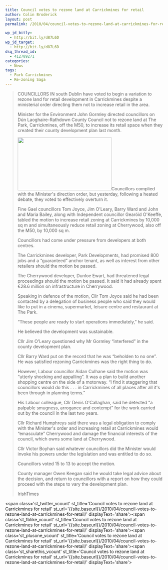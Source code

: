 ```yaml
---
title: Council votes to rezone land at Carrickmines for retail
author: Colin Broderick
layout: post
permalink: /2010/04/council-votes-to-rezone-land-at-carrickmines-for-retail/

wp_jd_bitly:
  - http://bit.ly/d87L6D
wp_jd_target:
  - http://bit.ly/d87L6D
dsq_thread_id:
  - 412789271
categories:
  - News
tags:
  - Park Carrickmines
  - Re-zoning Saga
---
```

> COUNCILLORS IN south Dublin have voted to begin a variation to rezone land for retail development in Carrickmines despite a ministerial order directing them not to increase retail in the area.
> 
> Minister for the Environment John Gormley directed councillors on Dún Laoghaire-Rathdown County Council not to rezone land at The Park, Carrickmines, off the M50, to increase its retail space when they created their county development plan last month.
> 
> [<img class="alignleft size-medium wp-image-532" title="Park Carrickmines Zoning" src="{{site.baseurl}}/wp-content/uploads/2010/04/ParkCarrickminesZoning-300x169.jpg" alt="" width="300" height="169" />][1]Councillors complied with the Minister's direction order, but yesterday, following a heated debate, they voted to effectively overturn it.
> 
> Fine Gael councillors Tom Joyce, Jim O'Leary, Barry Ward and John and Maria Bailey, along with Independent councillor Gearóid O'Keeffe, tabled the motion to increase retail zoning at Carrickmines by 10,000 sq m and simultaneously reduce retail zoning at Cherrywood, also off the M50, by 10,000 sq m.
> 
> Councillors had come under pressure from developers at both centres.
> 
> The Carrickmines developer, Park Developments, had promised 800 jobs and a “guaranteed” anchor tenant, as well as interest from other retailers should the motion be passed.
> 
> The Cherrywood developer, Dunloe Ewart, had threatened legal proceedings should the motion be passed. It said it had already spent €28.6 million on infrastructure in Cherrywood.
> 
> Speaking in defence of the motion, Cllr Tom Joyce said he had been contacted by a delegation of business people who said they would like to put in a cinema, supermarket, leisure centre and restaurant at The Park.
> 
> “These people are ready to start operations immediately,” he said.
> 
> He believed the development was sustainable.
> 
> Cllr Jim O'Leary questioned why Mr Gormley “interfered” in the county development plan.
> 
> Cllr Barry Ward put on the record that he was “beholden to no one”. He was satisfied rezoning Carrickmines was the right thing to do.
> 
> However, Labour councillor Aidan Culhane said the motion was “utterly shocking and appalling”. It was a plan to build another shopping centre on the side of a motorway. “I find it staggering that councillors would do this . . . in Carrickmines of all places after all it's been through in planning terms.”
> 
> His Labour colleague, Cllr Denis O'Callaghan, said he detected “a palpable smugness, arrogance and contempt” for the work carried out by the council in the last two years.
> 
> Cllr Richard Humphreys said there was a legal obligation to comply with the Minister's order and increasing retail at Carrickmines would “emasculate” Cherrywood and damage the financial interests of the council, which owns some land at Cherrywood.
> 
> Cllr Victor Boyhan said whatever councillors did the Minister would invoke his powers under the legislation and was entitled to do so.
> 
> Councillors voted 15 to 13 to accept the motion.
> 
> County manager Owen Keegan said he would take legal advice about the decision, and return to councillors with a report on how they could proceed with the steps to vary the development plan.
> 
> IrishTimes

<span class='st\_twitter\_vcount' st\_title='Council votes to rezone land at Carrickmines for retail' st\_url='{{site.baseurl}}/2010/04/council-votes-to-rezone-land-at-carrickmines-for-retail/' displayText='share'></span><span class='st\_fblike\_vcount' st\_title='Council votes to rezone land at Carrickmines for retail' st\_url='{{site.baseurl}}/2010/04/council-votes-to-rezone-land-at-carrickmines-for-retail/' displayText='share'></span><span class='st\_plusone\_vcount' st\_title='Council votes to rezone land at Carrickmines for retail' st\_url='{{site.baseurl}}/2010/04/council-votes-to-rezone-land-at-carrickmines-for-retail/' displayText='share'></span><span class='st\_sharethis\_vcount' st\_title='Council votes to rezone land at Carrickmines for retail' st\_url='{{site.baseurl}}/2010/04/council-votes-to-rezone-land-at-carrickmines-for-retail/' displayText='share'></span>

 [1]: {{site.baseurl}}/wp-content/uploads/2010/04/ParkCarrickminesZoning.jpg